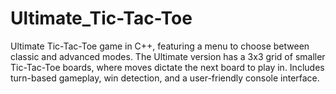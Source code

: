 # Ultimate_Tic-Tac-Toe
Ultimate Tic-Tac-Toe game in C++, featuring a menu to choose between classic and advanced modes. The Ultimate version has a 3x3 grid of smaller Tic-Tac-Toe boards, where moves dictate the next board to play in. Includes turn-based gameplay, win detection, and a user-friendly console interface.
